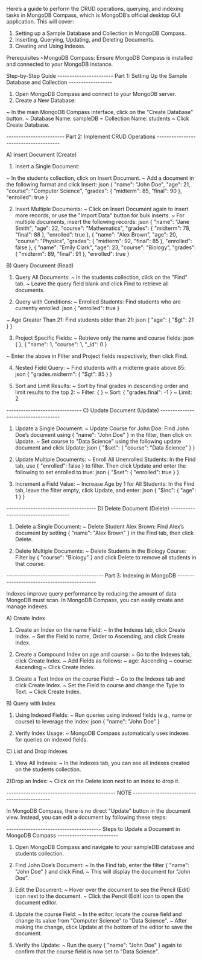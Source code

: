 Here’s a guide to perform the CRUD operations, querying, and indexing tasks in MongoDB Compass, which is MongoDB’s official desktop GUI application. This will cover:

1) Setting up a Sample Database and Collection in MongoDB Compass.
2) Inserting, Querying, Updating, and Deleting Documents.
3) Creating and Using Indexes.

Prerequisites
~MongoDB Compass: Ensure MongoDB Compass is installed and connected to your MongoDB instance.


Step-by-Step Guide
----------------------- Part 1: Setting Up the Sample Database and Collection ------------------
1) Open MongoDB Compass and connect to your MongoDB server.
2) Create a New Database:

~ In the main MongoDB Compass interface, click on the "Create Database" button.
~ Database Name: sampleDB
~ Collection Name: students
~ Click Create Database.


------------------------ Part 2: Implement CRUD Operations --------------------------------------

A) Insert Document (Create)
1) Insert a Single Document:

~ In the students collection, click on Insert Document.
~ Add a document in the following format and click Insert:
json
{
  "name": "John Doe",
  "age": 21,
  "course": "Computer Science",
  "grades": { "midterm": 85, "final": 90 },
  "enrolled": true
}

2) Insert Multiple Documents:
~ Click on Insert Document again to insert more records, or use the "Import Data" button for bulk inserts.
~ For multiple documents, insert the following records:
json
{
  "name": "Jane Smith",
  "age": 22,
  "course": "Mathematics",
  "grades": { "midterm": 78, "final": 88 },
  "enrolled": true
},
{
  "name": "Alex Brown",
  "age": 20,
  "course": "Physics",
  "grades": { "midterm": 92, "final": 85 },
  "enrolled": false
},
{
  "name": "Emily Clark",
  "age": 23,
  "course": "Biology",
  "grades": { "midterm": 89, "final": 91 },
  "enrolled": true
}


B) Query Document (Read)
1) Query All Documents:
~ In the students collection, click on the "Find" tab.
~ Leave the query field blank and click Find to retrieve all documents.

2) Query with Conditions:
~ Enrolled Students: Find students who are currently enrolled:
json
{ "enrolled": true }

~ Age Greater Than 21: Find students older than 21:
json
{ "age": { "$gt": 21 } }

3) Project Specific Fields:
~ Retrieve only the name and course fields:
json
{ }, { "name": 1, "course": 1, "_id": 0 }

~ Enter the above in Filter and Project fields respectively, then click Find.

4) Nested Field Query:
~ Find students with a midterm grade above 85:
json
{ "grades.midterm": { "$gt": 85 } }


5) Sort and Limit Results:
~ Sort by final grades in descending order and limit results to the top 2:
~ Filter: { }
~ Sort: { "grades.final": -1 }
~ Limit: 2


------------------------------- C) Update Document (Update) ------------------------------------
1) Update a Single Document:
~ Update Course for John Doe: Find John Doe’s document using { "name": "John Doe" } in the filter, then click on Update.
~ Set course to "Data Science" using the following update document and click Update:
json
{ "$set": { "course": "Data Science" } }


2) Update Multiple Documents:
~ Enroll All Unenrolled Students: In the Find tab, use { "enrolled": false } to filter. Then click Update and enter the following to set enrolled to true:
json
{ "$set": { "enrolled": true } }


3) Increment a Field Value:
~ Increase Age by 1 for All Students: In the Find tab, leave the filter empty, click Update, and enter:
json
{ "$inc": { "age": 1 } }

------------------------------------- D) Delete Document (Delete) ------------------------------------

1) Delete a Single Document:
~ Delete Student Alex Brown: Find Alex’s document by setting { "name": "Alex Brown" } in the Find tab, then click Delete.

2) Delete Multiple Documents:
~ Delete Students in the Biology Course: Filter by { "course": "Biology" } and click Delete to remove all students in that course.


---------------------------------------- Part 3: Indexing in MongoDB --------------------------------------------

Indexes improve query performance by reducing the amount of data MongoDB must scan. In MongoDB Compass, you can easily create and manage indexes.

A) Create Index

1) Create an Index on the name Field:
~ In the Indexes tab, click Create Index.
~ Set the Field to name, Order to Ascending, and click Create Index.

2) Create a Compound Index on age and course:
~ Go to the Indexes tab, click Create Index.
~ Add Fields as follows:
~ age: Ascending
~ course: Ascending
~ Click Create Index.


3) Create a Text Index on the course Field:
~ Go to the Indexes tab and click Create Index.
~ Set the Field to course and change the Type to Text.
~ Click Create Index.


B) Query with Index
1) Using Indexed Fields:
~ Run queries using indexed fields (e.g., name or course) to leverage the index:
json
{ "name": "John Doe" }

2) Verify Index Usage:
~ MongoDB Compass automatically uses indexes for queries on indexed fields.

C) List and Drop Indexes
1) View All Indexes:
~ In the Indexes tab, you can see all indexes created on the students collection.

2)Drop an Index:
~ Click on the Delete icon next to an index to drop it.


--------------------------------------------- NOTE --------------------------------------------

In MongoDB Compass, there is no direct "Update" button in the document view. Instead, you can edit a document by following these steps:

--------------------------------------- Steps to Update a Document in MongoDB Compass -------------------------

1) Open MongoDB Compass and navigate to your sampleDB database and students collection.

2) Find John Doe’s Document:
~ In the Find tab, enter the filter { "name": "John Doe" } and click Find.
~  This will display the document for "John Doe".

3) Edit the Document:
~ Hover over the document to see the Pencil (Edit) icon next to the document.
~ Click the Pencil (Edit) icon to open the document editor.


4) Update the course Field:
~ In the editor, locate the course field and change its value from "Computer Science" to "Data Science".
~ After making the change, click Update at the bottom of the editor to save the document.


5) Verify the Update:
~ Run the query { "name": "John Doe" } again to confirm that the course field is now set to "Data Science".
